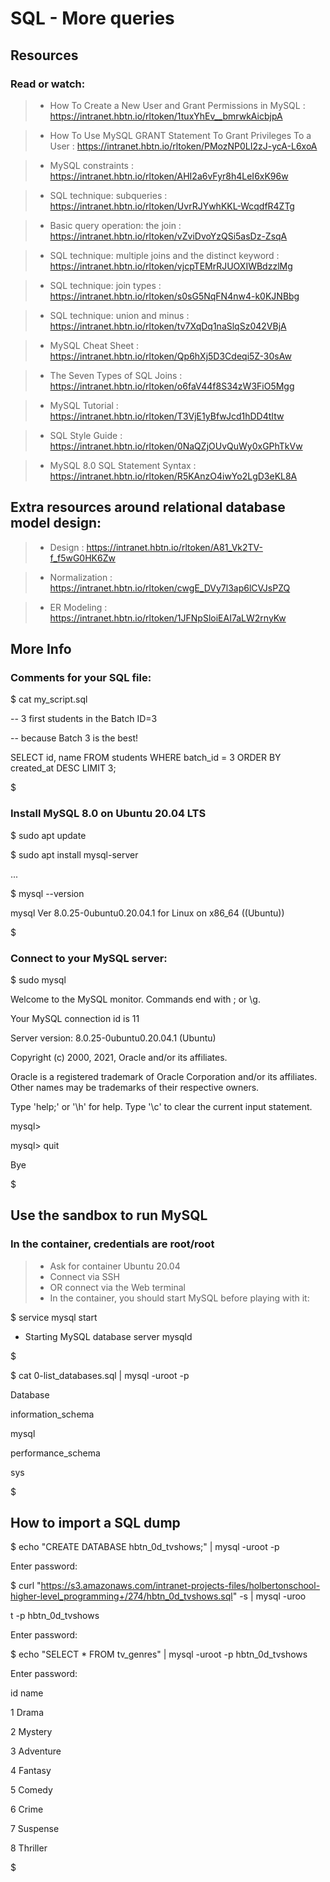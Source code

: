 # SQL - More queries #


## Resources ##
### Read or watch: ###

> - How To Create a New User and Grant Permissions in MySQL
> : https://intranet.hbtn.io/rltoken/1tuxYhEv__bmrwkAicbjpA

> - How To Use MySQL GRANT Statement To Grant Privileges To a User
> : https://intranet.hbtn.io/rltoken/PMozNP0LI2zJ-ycA-L6xoA

> - MySQL constraints
> : https://intranet.hbtn.io/rltoken/AHI2a6vFyr8h4LeI6xK96w

> - SQL technique: subqueries
> : https://intranet.hbtn.io/rltoken/UvrRJYwhKKL-WcqdfR4ZTg

> - Basic query operation: the join
> : https://intranet.hbtn.io/rltoken/vZviDvoYzQSi5asDz-ZsqA

> - SQL technique: multiple joins and the distinct keyword
> : https://intranet.hbtn.io/rltoken/vjcpTEMrRJUOXIWBdzzlMg

> - SQL technique: join types
> : https://intranet.hbtn.io/rltoken/s0sG5NqFN4nw4-k0KJNBbg

> - SQL technique: union and minus
> : https://intranet.hbtn.io/rltoken/tv7XqDq1naSlqSz042VBjA

> - MySQL Cheat Sheet
> : https://intranet.hbtn.io/rltoken/Qp6hXj5D3Cdeqi5Z-30sAw

> - The Seven Types of SQL Joins
> : https://intranet.hbtn.io/rltoken/o6faV44f8S34zW3FiO5Mgg

> - MySQL Tutorial
> : https://intranet.hbtn.io/rltoken/T3VjE1yBfwJcd1hDD4tItw

> - SQL Style Guide
> : https://intranet.hbtn.io/rltoken/0NaQZjOUvQuWy0xGPhTkVw

> - MySQL 8.0 SQL Statement Syntax
> : https://intranet.hbtn.io/rltoken/R5KAnzO4iwYo2LgD3eKL8A


## Extra resources around relational database model design: ##

> - Design
> : https://intranet.hbtn.io/rltoken/A81_Vk2TV-f_f5wG0HK6Zw

> - Normalization
> : https://intranet.hbtn.io/rltoken/cwgE_DVy7l3ap6lCVJsPZQ

> - ER Modeling
> : https://intranet.hbtn.io/rltoken/1JFNpSloiEAI7aLW2rnyKw


## More Info ##
### Comments for your SQL file: ###

$ cat my_script.sql

-- 3 first students in the Batch ID=3

-- because Batch 3 is the best!

SELECT id, name FROM students WHERE batch_id = 3 ORDER BY created_at DESC LIMIT 3;

$


### Install MySQL 8.0 on Ubuntu 20.04 LTS ###

$ sudo apt update

$ sudo apt install mysql-server

...

$ mysql --version

mysql  Ver 8.0.25-0ubuntu0.20.04.1 for Linux on x86_64 ((Ubuntu))

$


### Connect to your MySQL server: ###

$ sudo mysql

Welcome to the MySQL monitor.  Commands end with ; or \g.

Your MySQL connection id is 11

Server version: 8.0.25-0ubuntu0.20.04.1 (Ubuntu)

Copyright (c) 2000, 2021, Oracle and/or its affiliates.

Oracle is a registered trademark of Oracle Corporation and/or its
affiliates. Other names may be trademarks of their respective
owners.

Type 'help;' or '\h' for help. Type '\c' to clear the current input statement.

mysql>

mysql> quit

Bye

$


## Use the sandbox to run MySQL ##
### In the container, credentials are root/root ###

> - Ask for container Ubuntu 20.04
> - Connect via SSH
> - OR connect via the Web terminal
> - In the container, you should start MySQL before playing with it:

$ service mysql start                                                   

* Starting MySQL database server mysqld 

$

$ cat 0-list_databases.sql | mysql -uroot -p                               

Database                                                                                   

information_schema                                                                         

mysql                                                                                      

performance_schema                                                                         

sys                      

$



## How to import a SQL dump ##

$ echo "CREATE DATABASE hbtn_0d_tvshows;" | mysql -uroot -p

Enter password: 

$ curl "https://s3.amazonaws.com/intranet-projects-files/holbertonschool-higher-level_programming+/274/hbtn_0d_tvshows.sql" -s | mysql -uroo

t -p hbtn_0d_tvshows

Enter password: 

$ echo "SELECT * FROM tv_genres" | mysql -uroot -p hbtn_0d_tvshows

Enter password: 

id  name

1   Drama

2   Mystery

3   Adventure

4   Fantasy

5   Comedy

6   Crime

7   Suspense

8   Thriller

$